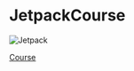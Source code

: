 # JetpackCourse

![Jetpack](https://i.ibb.co/k5BM7gG/Screen-Shot-2021-09-23-at-16-22-46.png) 

[Course](https://hepsiburada.udemy.com/course/android-mobil-uygulama-kursu-seviye-2/learn/lecture/18137364#overview)


